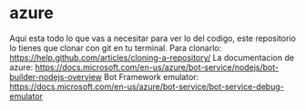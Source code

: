 # azure
Aqui esta todo lo que vas a necesitar para ver lo del codigo, este repositorio lo tienes que clonar con git en tu terminal.
Para clonarlo: https://help.github.com/articles/cloning-a-repository/
La documentacion de azure: https://docs.microsoft.com/en-us/azure/bot-service/nodejs/bot-builder-nodejs-overview
Bot Framework emulator: https://docs.microsoft.com/en-us/azure/bot-service/bot-service-debug-emulator
